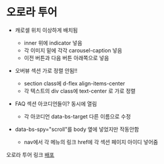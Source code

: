 # 오로라 투어

- 캐로셀 위치 이상하게 배치됨

  - inner 위에 indicator 넣음
  - 각 이미지 밑에 각각 carousel-caption 넣음
  - 이전 버튼과 다음 버튼 아래쪽으로 넣음

- 오버뷰 섹션 가로 정렬 안됨!!

  - section class에 d-flex align-items-center
  - 각 텍스트의 div class에 text-center 로 가로 정렬

- FAQ 섹션 아코디언들이? 동시에 열림

  - 각 아코디언 data-bs-target 다른 이름으로 수정

- data-bs-spy="scroll"를 body 옆에 넣었지만 작동안함
  - nav에서 각 메뉴의 링크 href에 각 섹션 페이지 아이디 넣어줌

오로라 투어 링크
[배포](https://nahee23.github.io/BS5-Tour/)
